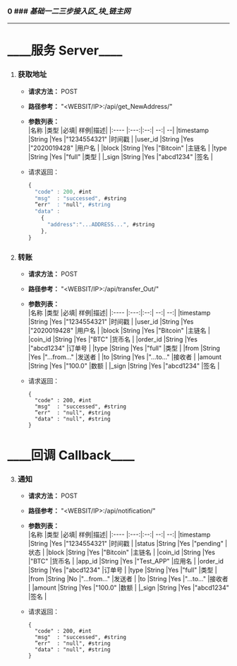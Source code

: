 ### 0 ### _基础一二三步接入区\_块\_链主网_
***
\_\_\_\_服务 Server\_\_\_\_
====

1. ### 获取地址  
    + **请求方法：**   POST  
    + **路径参考：**   "<WEBSIT/IP>:<PORT>/api/get_NewAddress/"  
    + **参数列表：**  
      |名称  |类型  |必填| 样例|描述|
      |:---- |:---:|:--:| --:| --|
      |timestamp  |String |Yes  |"1234554321" |时间戳  |
      |user_id    |String |Yes  |"2020019428" |用户名  |
      |block      |String |Yes  |"Bitcoin"    |主链名  |
      |type       |String |Yes  |"full"       |类型    |
      |\_sign     |String |Yes  |"abcd1234"   |签名    |

    + 请求返回：  
        ```javascript
        {
          "code" : 200, #int
          "msg"  : "successed", #string
          ”err"  : "null", #string
          "data" :
            {
              "address":"...ADDRESS...", #string
            },
        }
        ```

2. ### 转账  
    + **请求方法：**   POST  
    + **路径参考：**   "<WEBSIT/IP>:<PORT>/api/transfer_Out/"  
    + **参数列表：**  
      |名称  |类型  |必填| 样例|描述|
      |:---- |:---:|:--:| --:| --:|
      |timestamp  |String |Yes  |"1234554321" |时间戳  |
      |user_id    |String |Yes  |"2020019428" |用户名  |
      |block      |String |Yes  |"Bitcoin"    |主链名  |
      |coin_id    |String |Yes  |"BTC"        |货币名  |
      |order_id   |String |Yes  |"abcd1234"   |订单号  |
      |type       |String |Yes  |"full"       |类型    |
      |from       |String |Yes  |"...from..." |发送者  |
      |to         |String |Yes  |"...to..."   |接收者  |
      |amount     |String |Yes  |"100.0"      |数额    |
      |\_sign     |String |Yes  |"abcd1234"   |签名    |

    + 请求返回：  
        ```
        {
          "code" : 200, #int
          "msg"  : "successed", #string
          ”err"  : "null", #string
          "data" : "null", #string
        }
        ```

\_\_\_\_回调 Callback\_\_\_\_
====

3. ### 通知  
    + **请求方法：**   POST  
    + **路径参考：**   "<WEBSIT/IP>:<PORT>/api/notification/"  
    + **参数列表：**  
      |名称  |类型  |必填| 样例|描述|
      |:---- |:---:|:--:| --:| --:|
      |timestamp  |String |Yes  |"1234554321" |时间戳 |
      |status     |String |Yes  |"pending"    |状态   |
      |block      |String |Yes  |"Bitcoin"    |主链名 |
      |coin_id    |String |Yes  |"BTC"        |货币名 |
      |app_id     |String |Yes  |"Test_APP"   |应用名 |
      |order_id   |String |Yes  |"abcd1234"   |订单号 |
      |type       |String |Yes  |"full"       |类型   |
      |from       |String |No   |"...from..." |发送者 |
      |to         |String |Yes  |"...to..."   |接收者 |
      |amount     |String |Yes  |"100.0"      |数额   |
      |\_sign     |String |Yes  |"abcd1234"   |签名   |

    + 请求返回：  
        ```
        {
          "code" : 200, #int
          "msg"  : "successed", #string
          ”err"  : "null", #string
          "data" : "null", #string
        }
        ```
